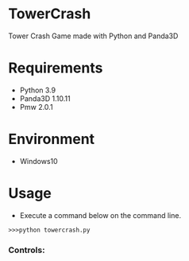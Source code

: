 # TowerCrash
Tower Crash Game made with Python and Panda3D


# Requirements
* Python 3.9
* Panda3D 1.10.11
* Pmw 2.0.1

# Environment
* Windows10

# Usage
* Execute a command below on the command line.
```
>>>python towercrash.py
```

### Controls:
